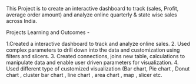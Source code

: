 This Project is to create an interactive dashboard to track (sales, Profit, average order amount) and analyze online quarterly & state wise sales across India.

  Projects Learning and Outcomes -
  
1.Created a interactive dashboard to track and analyze online sales.
2. Used complex parameters to drill down into the data and customization using filters and slicers.
3. Created connections, joins new table, calculations to manipulate data and enable user driven parameters for visualization.
4. Used different type of customized visualization (Bar chart, Pie chart , Donut chart , cluster bar chart , line chart , area chart , map , slicer etc.

 



